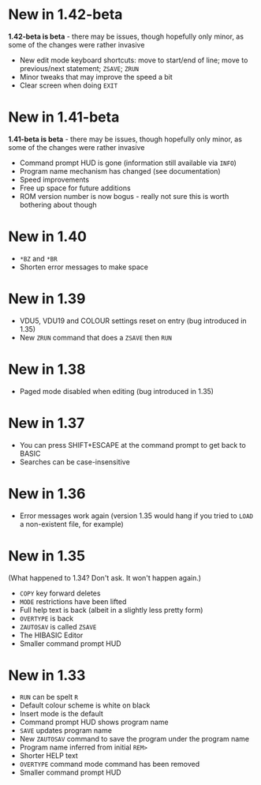 # New in 1.42-beta

**1.42-beta is beta** - there may be issues, though hopefully only
minor, as some of the changes were rather invasive

- New edit mode keyboard shortcuts: move to start/end of line; move to
  previous/next statement; `ZSAVE`; `ZRUN`
- Minor tweaks that may improve the speed a bit
- Clear screen when doing `EXIT`

# New in 1.41-beta

**1.41-beta is beta** - there may be issues, though hopefully only
minor, as some of the changes were rather invasive

- Command prompt HUD is gone (information still available via `INFO`)
- Program name mechanism has changed (see documentation)
- Speed improvements
- Free up space for future additions
- ROM version number is now bogus - really not sure this is worth
  bothering about though

# New in 1.40

- `*BZ` and `*BR`
- Shorten error messages to make space

# New in 1.39

- VDU5, VDU19 and COLOUR settings reset on entry (bug introduced in
  1.35)
- New `ZRUN` command that does a `ZSAVE` then `RUN`

# New in 1.38

- Paged mode disabled when editing (bug introduced in 1.35)
 
# New in 1.37

- You can press SHIFT+ESCAPE at the command prompt to get back to
  BASIC
- Searches can be case-insensitive

# New in 1.36

- Error messages work again (version 1.35 would hang if you tried to
  `LOAD` a non-existent file, for example)

# New in 1.35

(What happened to 1.34? Don't ask. It won't happen again.)

- `COPY` key forward deletes
- `MODE` restrictions have been lifted
- Full help text is back (albeit in a slightly less pretty form)
- `OVERTYPE` is back
- `ZAUTOSAV` is called `ZSAVE`
- The HIBASIC Editor
- Smaller command prompt HUD

# New in 1.33

- `RUN` can be spelt `R`
- Default colour scheme is white on black
- Insert mode is the default
- Command prompt HUD shows program name
- `SAVE` updates program name
- New `ZAUTOSAV` command to save the program under the program name
- Program name inferred from initial `REM>`
- Shorter HELP text
- `OVERTYPE` command mode command has been removed
- Smaller command prompt HUD
